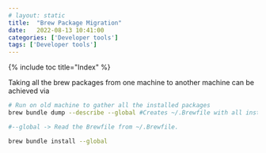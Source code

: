 ```yaml
---
# layout: static
title:  "Brew Package Migration"
date:   2022-08-13 10:41:00
categories: ['Developer tools']
tags: ['Developer tools']
---
```

{% include toc title="Index" %}

Taking all the brew packages from one machine to another machine can be achieved via

```sh
# Run on old machine to gather all the installed packages
brew bundle dump --describe --global #Creates ~/.Brewfile with all installed package information

#--global -> Read the Brewfile from ~/.Brewfile.

brew bundle install --global

```